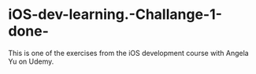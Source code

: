 # iOS-dev-learning.-Challange-1-done-
This is one of the exercises from the iOS development course with Angela Yu on Udemy.
